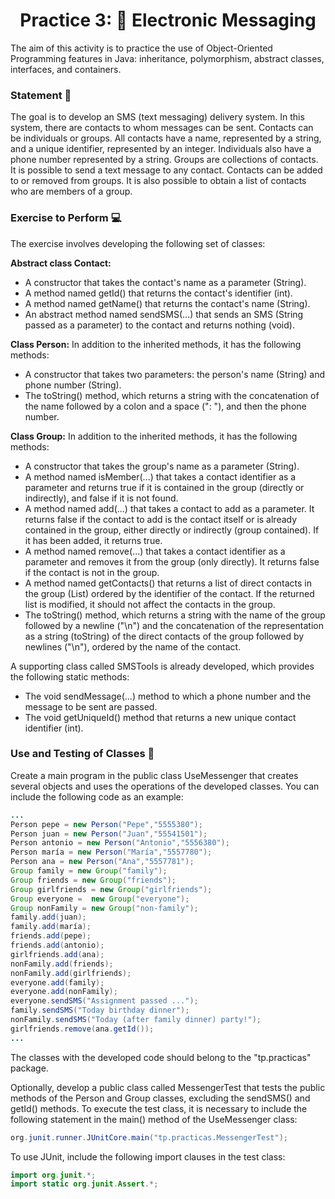 <h1 align="center">Practice 3: 📱 Electronic Messaging</h1>

The aim of this activity is to practice the use of Object-Oriented Programming features in Java: inheritance, polymorphism, abstract classes, interfaces, and containers.

### Statement 📜
The goal is to develop an SMS (text messaging) delivery system. In this system, there are contacts to whom messages can be sent. Contacts can be individuals or groups. All contacts have a name, represented by a string, and a unique identifier, represented by an integer. Individuals also have a phone number represented by a string. Groups are collections of contacts. It is possible to send a text message to any contact. Contacts can be added to or removed from groups. It is also possible to obtain a list of contacts who are members of a group.

### Exercise to Perform 💻
The exercise involves developing the following set of classes:

**Abstract class Contact:**
- A constructor that takes the contact's name as a parameter (String).
- A method named getId() that returns the contact's identifier (int).
- A method named getName() that returns the contact's name (String).
- An abstract method named sendSMS(...) that sends an SMS (String passed as a parameter) to the contact and returns nothing (void).

**Class Person:**
In addition to the inherited methods, it has the following methods:
- A constructor that takes two parameters: the person's name (String) and phone number (String).
- The toString() method, which returns a string with the concatenation of the name followed by a colon and a space (": "), and then the phone number.

**Class Group:**
In addition to the inherited methods, it has the following methods:
- A constructor that takes the group's name as a parameter (String).
- A method named isMember(...) that takes a contact identifier as a parameter and returns true if it is contained in the group (directly or indirectly), and false if it is not found.
- A method named add(...) that takes a contact to add as a parameter. It returns false if the contact to add is the contact itself or is already contained in the group, either directly or indirectly (group contained). If it has been added, it returns true.
- A method named remove(...) that takes a contact identifier as a parameter and removes it from the group (only directly). It returns false if the contact is not in the group.
- A method named getContacts() that returns a list of direct contacts in the group (List<Contact>) ordered by the identifier of the contact. If the returned list is modified, it should not affect the contacts in the group.
- The toString() method, which returns a string with the name of the group followed by a newline ("\n") and the concatenation of the representation as a string (toString) of the direct contacts of the group followed by newlines ("\n"), ordered by the name of the contact.

A supporting class called SMSTools is already developed, which provides the following static methods:
- The void sendMessage(...) method to which a phone number and the message to be sent are passed.
- The void getUniqueId() method that returns a new unique contact identifier (int).

### Use and Testing of Classes 🚀
Create a main program in the public class UseMessenger that creates several objects and uses the operations of the developed classes. You can include the following code as an example:

```java
...
Person pepe = new Person("Pepe","5555380");
Person juan = new Person("Juan","55541501");
Person antonio = new Person("Antonio","5556380");
Person maría = new Person("María","5557780");
Person ana = new Person("Ana","5557781");
Group family = new Group("family");
Group friends = new Group("friends");
Group girlfriends = new Group("girlfriends");
Group everyone =  new Group("everyone");
Group nonFamily = new Group("non-family");
family.add(juan);
family.add(maría);
friends.add(pepe);
friends.add(antonio);
girlfriends.add(ana);
nonFamily.add(friends);
nonFamily.add(girlfriends);
everyone.add(family);
everyone.add(nonFamily);
everyone.sendSMS("Assignment passed ...");
family.sendSMS("Today birthday dinner");
nonFamily.sendSMS("Today (after family dinner) party!");
girlfriends.remove(ana.getId());
...
```

The classes with the developed code should belong to the "tp.practicas" package.

Optionally, develop a public class called MessengerTest that tests the public methods of the Person and Group classes, excluding the sendSMS() and getId() methods. To execute the test class, it is necessary to include the following statement in the main() method of the UseMessenger class:

```java
org.junit.runner.JUnitCore.main("tp.practicas.MessengerTest");
```

To use JUnit, include the following import clauses in the test class:

```java
import org.junit.*;
import static org.junit.Assert.*;
